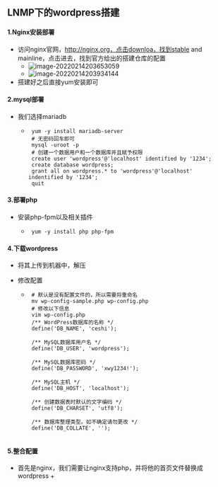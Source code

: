 ## LNMP下的wordpress搭建

#### 1.Nginx安装部署

+  访问nginx官网，http://nginx.org，点击downloa，找到stable and mainline，点击进去，找到官方给出的搭建仓库的配置
   + ![image-20220214203653059](http://xwyhhhh1.test.upcdn.net/image-20220214203653059.png)
   + ![image-20220214203934144](http://xwyhhhh1.test.upcdn.net/image-20220214203934144.png)
+ 搭建好之后直接yum安装即可

#### 2.mysql部署

+ 我们选择mariadb

   + ```shell
      yum -y install mariadb-server
      # 无密码回车即可
      mysql -uroot -p
      # 创建一个数据用户和一个数据库并且赋予权限
      create user 'wordpress'@'localhost' identified by '1234';
      create database wordpress;
      grant all on wordpress.* to 'wordpress'@'localhost' indentified by '1234';
      quit
      ```

#### 3.部署php

+ 安装php-fpm以及相关插件

   + ```shell
      yum -y install php php-fpm
      ```

#### 4.下载wordpress

+ 将其上传到机器中，解压

+ 修改配置

   + ```shell
      # 默认是没有配置文件的，所以需要将重命名
      mv wp-config-sample.php wp-config.php
      # 修改以下信息
      vim wp-config.php
      /** WordPress数据库的名称 */
      define('DB_NAME', 'ceshi');
      
      /** MySQL数据库用户名 */
      define('DB_USER', 'wordpress');
      
      /** MySQL数据库密码 */
      define('DB_PASSWORD', 'xwy1234!');
      
      /** MySQL主机 */
      define('DB_HOST', 'localhost');
      
      /** 创建数据表时默认的文字编码 */
      define('DB_CHARSET', 'utf8');
      
      /** 数据库整理类型。如不确定请勿更改 */
      define('DB_COLLATE', '');
      
      ```

#### 5.整合配置

+ 首先是nginx，我们需要让nginx支持php，并将他的首页文件替换成wordpress
   + 